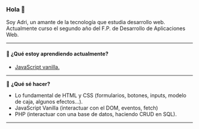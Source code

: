 ### Hola 👋

Soy Adri, un amante de la tecnología que estudia desarrollo web.
Actualmente curso el segundo año del F.P. de Desarrollo de Aplicaciones Web.

<hr>

 <h4>📖 ¿Qué estoy aprendiendo actualmente?</h4>
<ul>
  <li>
    <a href="https://www.udemy.com/master-en-javascript-aprender-js-jquery-angular-nodejs-y-mas/?">JavaScript vanilla.</a>
  </li>
</ul>

<hr>

📌 <strong>¿Qué sé hacer?</strong>
<ul>
  <li>
    Lo fundamental de HTML y CSS (formularios, botones, inputs, modelo de caja, algunos efectos...).
  </li>
    <li>
      JavaScript Vanilla (interactuar con el DOM, eventos, fetch)
  </li>
  <li>
    PHP (interactuar con una base de datos, haciendo CRUD en SQL).
  </li>
</ul>

<hr>
